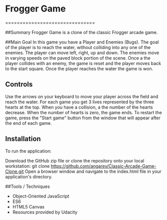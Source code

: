 # Frogger Game
===============================


##Summary
Frogger Game is a clone of the classic Frogger arcade game.

##Main Goal
In this game you have a Player and Enemies (Bugs). The goal of the player is to reach the water, without colliding into any one of the enemies. The player can move left, right, up and down. The enemies move in varying speeds on the paved block portion of the scene. Once a the player collides with an enemy, the game is reset and the player moves back to the start square. Once the player reaches the water the game is won.


## Controls
Use the arrows on your keyboard to move your player across the field and reach the water. For each game you get 3 lives represented by the three hearts at the top. When you have a collision, a the number of the hearts decrease. When the number of hearts is zero, the game ends. To restart the game, press the "Start game" button from the window that will appear after the end of each game.


## Installation
To run the application:

Download the GitHub zip file or clone the repository onto your local workstation:
git clone https://github.com/angarev/Classic-Arcade-Game-Clone.git
Open a browser window and navigate to the index.html file in your application's directory.

##Tools / Techniques
* Object-Oriented JavaScript
* ES6
* HTML5 Canvas
* Resources provided by Udacity
